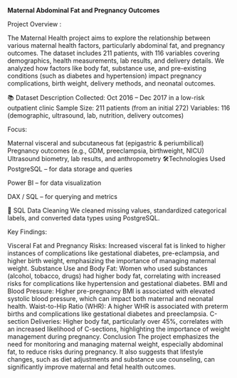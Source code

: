 **Maternal Abdominal Fat and Pregnancy Outcomes**

Project Overview : 

The Maternal Health project aims to explore the relationship between various maternal health factors, particularly abdominal fat, and pregnancy outcomes. The dataset includes 211 patients, with 116 variables covering demographics, health measurements, 
lab results, and delivery details. We analyzed how factors like body fat, substance use, and pre-existing conditions (such as diabetes and hypertension) impact pregnancy complications, birth weight, delivery methods, and neonatal outcomes.

📚 Dataset Description
Collected: Oct 2016 – Dec 2017 in a low-risk outpatient clinic Sample Size: 211 patients (from an initial 272) Variables: 116 (demographic, ultrasound, lab, nutrition, delivery outcomes)

Focus:

Maternal visceral and subcutaneous fat (epigastric & periumbilical)
Pregnancy outcomes (e.g., GDM, preeclampsia, birthweight, NICU)
Ultrasound biometry, lab results, and anthropometry
🛠Technologies Used PostgreSQL – for data storage and queries

Power BI – for data visualization

DAX / SQL – for querying and metrics

🧼 SQL Data Cleaning
We cleaned missing values, standardized categorical labels, and converted data types using PostgreSQL.

Key Findings:

Visceral Fat and Pregnancy Risks: Increased visceral fat is linked to higher instances of complications like gestational diabetes, pre-eclampsia, and higher birth weight, emphasizing the importance of managing maternal weight.
Substance Use and Body Fat: Women who used substances (alcohol, tobacco, drugs) had higher body fat, correlating with increased risks for complications like hypertension and gestational diabetes.
BMI and Blood Pressure: Higher pre-pregnancy BMI is associated with elevated systolic blood pressure, which can impact both maternal and neonatal health.
Waist-to-Hip Ratio (WHR): A higher WHR is associated with preterm births and complications like gestational diabetes and preeclampsia.
C-section Deliveries: Higher body fat, particularly over 45%, correlates with an increased likelihood of C-sections, highlighting the importance of weight management during pregnancy.
Conclusion The project emphasizes the need for monitoring and managing maternal weight, especially abdominal fat, to reduce risks during pregnancy. It also suggests that lifestyle changes, such as diet adjustments and substance use counseling, can significantly improve maternal and fetal health outcomes.
